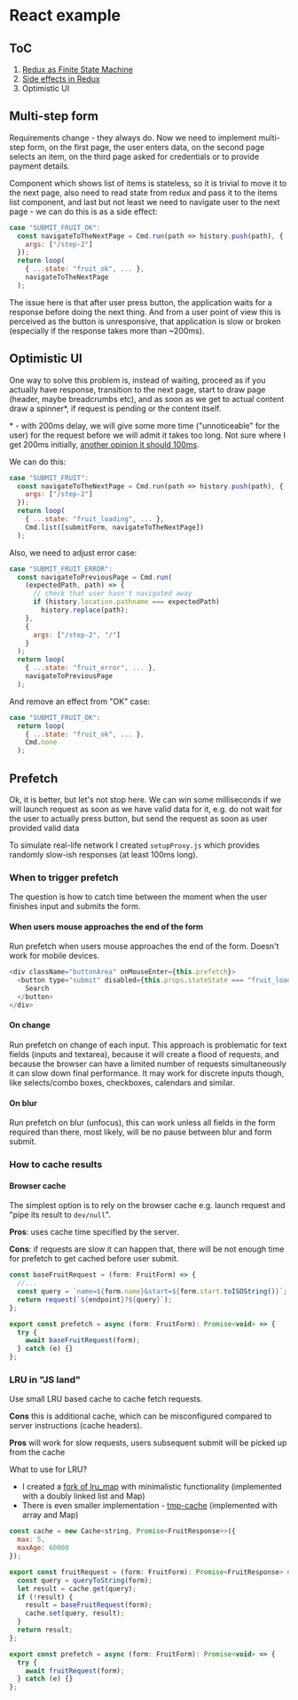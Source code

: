 # React example

## ToC

1. [Redux as Finite State Machine](https://github.com/stereobooster/react-fsm-example/tree/post-1)
2. [Side effects in Redux](https://github.com/stereobooster/react-fsm-example/tree/post-2)
3. Optimistic UI

## Multi-step form

Requirements change - they always do. Now we need to implement multi-step form, on the first page, the user enters data, on the second page selects an item, on the third page asked for credentials or to provide payment details.

Component which shows list of items is stateless, so it is trivial to move it to the next page, also need to read state from redux and pass it to the items list component, and last but not least we need to navigate user to the next page - we can do this is as a side effect:

```js
case "SUBMIT_FRUIT_OK":
  const navigateToTheNextPage = Cmd.run(path => history.push(path), {
    args: ["/step-2"]
  });
  return loop(
    { ...state: "fruit_ok", ... },
    navigateToTheNextPage
  );
```

The issue here is that after user press button, the application waits for a response before doing the next thing. And from a user point of view this is perceived as the button is unresponsive, that application is slow or broken (especially if the response takes more than ~200ms).

## Optimistic UI

One way to solve this problem is, instead of waiting, proceed as if you actually have response, transition to the next page, start to draw page (header, maybe breadcrumbs etc), and as soon as we get to actual content draw a spinner\*, if request is pending or the content itself.

\* - with 200ms delay, we will give some more time ("unnoticeable" for the user) for the request before we will admit it takes too long. Not sure where I get 200ms initially, [another opinion it should 100ms](https://www.nngroup.com/articles/response-times-3-important-limits/).

We can do this:

```js
case "SUBMIT_FRUIT":
  const navigateToTheNextPage = Cmd.run(path => history.push(path), {
    args: ["/step-2"]
  });
  return loop(
    { ...state: "fruit_loading", ... },
    Cmd.list([submitForm, navigateToTheNextPage])
  );
```

Also, we need to adjust error case:

```js
case "SUBMIT_FRUIT_ERROR":
  const navigateToPreviousPage = Cmd.run(
    (expectedPath, path) => {
      // check that user hasn't navigated away
      if (history.location.pathname === expectedPath)
        history.replace(path);
    },
    {
      args: ["/step-2", "/"]
    }
  );
  return loop(
    { ...state: "fruit_error", ... },
    navigateToPreviousPage
  );
```

And remove an effect from "OK" case:

```js
case "SUBMIT_FRUIT_OK":
  return loop(
    { ...state: "fruit_ok", ... },
    Cmd.none
  );
```

## Prefetch

Ok, it is better, but let's not stop here. We can win some milliseconds if we will launch request as soon as we have valid data for it, e.g. do not wait for the user to actually press button, but send the request as soon as user provided valid data

To simulate real-life network I created `setupProxy.js` which provides randomly slow-ish responses (at least 100ms long).

### When to trigger prefetch

The question is how to catch time between the moment when the user finishes input and submits the form.

#### When users mouse approaches the end of the form

Run prefetch when users mouse approaches the end of the form. Doesn't work for mobile devices.

```js
<div className="buttonArea" onMouseEnter={this.prefetch}>
  <button type="submit" disabled={this.props.stateState === "fruit_loading"}>
    Search
  </button>
</div>
```

#### On change

Run prefetch on change of each input. This approach is problematic for text fields (inputs and textarea), because it will create a flood of requests, and because the browser can have a limited number of requests simultaneously it can slow down final performance. It may work for discrete inputs though, like selects/combo boxes, checkboxes, calendars and similar.

#### On blur

Run prefetch on blur (unfocus), this can work unless all fields in the form required than there, most likely, will be no pause between blur and form submit.

### How to cache results

#### Browser cache

The simplest option is to rely on the browser cache e.g. launch request and "pipe its result to `dev/null`".

**Pros**: uses cache time specified by the server.

**Cons**: if requests are slow it can happen that, there will be not enough time for prefetch to get cached before user submit.

```js
const baseFruitRequest = (form: FruitForm) => {
  //...
  const query = `name=${form.name}&start=${form.start.toISOString()}`;
  return request(`${endpoint}?${query}`);
};

export const prefetch = async (form: FruitForm): Promise<void> => {
  try {
    await baseFruitRequest(form);
  } catch (e) {}
};
```

### LRU in "JS land"

Use small LRU based cache to cache fetch requests.

**Cons** this is additional cache, which can be misconfigured compared to server instructions (cache headers).

**Pros** will work for slow requests, users subsequent submit will be picked up from the cache

What to use for LRU?

- I created a [fork of lru_map](https://github.com/stereobooster/lru_map) with minimalistic functionality (implemented with a doubly linked list and Map)
- There is even smaller implementation - [tmp-cache](https://github.com/lukeed/tmp-cache) (implemented with array and Map)

```js
const cache = new Cache<string, Promise<FruitResponse>>({
  max: 5,
  maxAge: 60000
});

export const fruitRequest = (form: FruitForm): Promise<FruitResponse> => {
  const query = queryToString(form);
  let result = cache.get(query);
  if (!result) {
    result = baseFruitRequest(form);
    cache.set(query, result);
  }
  return result;
};

export const prefetch = async (form: FruitForm): Promise<void> => {
  try {
    await fruitRequest(form);
  } catch (e) {}
};
```
